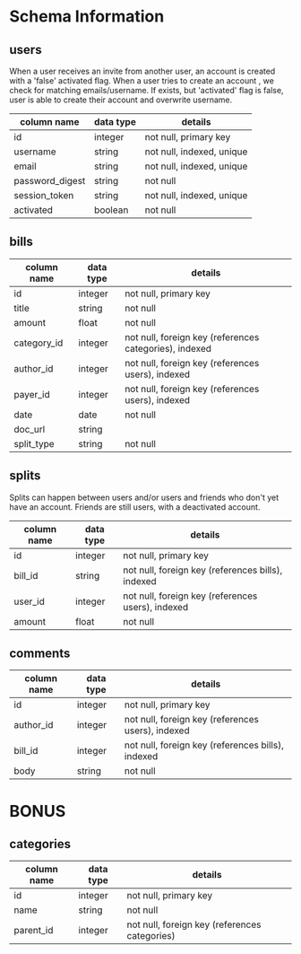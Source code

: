 # Schema Information

## users
When a user receives an invite from another user, an account is created with a 'false' activated flag. When a user tries to create an account , we check for matching emails/username. If exists, but 'activated' flag is false, user is able to create their account and overwrite username.

column name     | data type | details
----------------|-----------|-----------------------
id              | integer   | not null, primary key
username        | string    | not null, indexed, unique
email           | string    | not null, indexed, unique
password_digest | string    | not null
session_token   | string    | not null, indexed, unique
activated       | boolean   | not null

## bills
column name | data type | details
------------|-----------|-----------------------
id          | integer   | not null, primary key
title       | string    | not null
amount      | float     | not null
category_id | integer   | not null, foreign key (references categories), indexed
author_id   | integer   | not null, foreign key (references users), indexed
payer_id    | integer   | not null, foreign key (references users), indexed
date        | date      | not null
doc_url     | string    |
split_type  | string    | not null

## splits
Splits can happen between users and/or users and friends who don't yet have an account. Friends are still users, with a deactivated account.

column name | data type | details
------------|-----------|-----------------------
id          | integer   | not null, primary key
bill_id     | string    | not null, foreign key (references bills), indexed
user_id     | integer   | not null, foreign key (references users), indexed
amount      | float     | not null

## comments
column name | data type | details
------------|-----------|-----------------------
id          | integer   | not null, primary key
author_id   | integer   | not null, foreign key (references users), indexed
bill_id     | integer   | not null, foreign key (references bills), indexed
body        | string    | not null


# BONUS

## categories
column name | data type | details
------------|-----------|-----------------------
id          | integer   | not null, primary key
name        | string    | not null
parent_id   | integer   | not null, foreign key (references categories)
